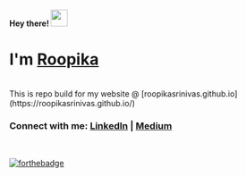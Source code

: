 <meta name="google-site-verification" content="gza4CwIjYdVqZd1nd2qc_xJQrxcQ4SVABpPv5ReU4zE" />

<h4> Hey there! <img src="https://raw.githubusercontent.com/roopikasrinivas/roopikasrinivas/main/gifs/wave.gif" width="30px"> </h4>

# I'm [Roopika](https://roopikasrinivas.github.io/)
<br>
This is repo build for my website @ [roopikasrinivas.github.io](https://roopikasrinivas.github.io/)
<br>

<!-- ### Check out my profile @ [roopikasrinivas.github.io](https://roopikasrinivas.github.io/)
<!-- ![Roopika's Github Stats](https://github-readme-stats.vercel.app/api?username=roopikasrinivas)-->
### Connect with me: [LinkedIn](https://www.linkedin.com/in/roopikasrinivas/) | [Medium](https://medium.com/@roopikasrinivas)

<br />
 
[![forthebadge](https://forthebadge.com/images/badges/built-with-love.svg)](https://github.com/roopikasrinivas/)



